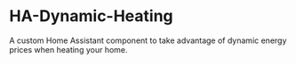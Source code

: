 # HA-Dynamic-Heating
A custom Home Assistant component to take advantage of dynamic energy prices when heating your home. 
